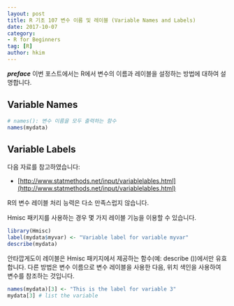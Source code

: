 ```yaml
---
layout: post  
title: R 기초 107 변수 이름 및 레이블 (Variable Names and Labels)  
date: 2017-10-07  
category:
- R for Beginners  
tag: [R]  
author: hkim  
---
```


***preface*** 이번 포스트에서는 R에서 변수의 이름과 레이블을 설정하는 방법에 대하여 설명합니다.

## Variable Names

```r
# names(): 변수 이름을 모두 출력하는 함수
names(mydata)
```

## Variable Labels

다음 자료를 참고하였습니다:  
- [http://www.statmethods.net/input/variablelables.html](http://www.statmethods.net/input/variablelables.html)

R의 변수 레이블 처리 능력은 다소 만족스럽지 않습니다.

Hmisc 패키지를 사용하는 경우 몇 가지 레이블 기능을 이용할 수 있습니다.

```r
library(Hmisc)
label(mydata$myvar) <- "Variable label for variable myvar"
describe(mydata)
```

안타깝게도이 레이블은 Hmisc 패키지에서 제공하는 함수(예: describe ())에서만 유효합니다. 다른 방법은 변수 이름으로 변수 레이블을 사용한 다음, 위치 색인을 사용하여 변수를 참조하는 것입니다.

```r
names(mydata)[3] <- "This is the label for variable 3"
mydata[3] # list the variable
```
